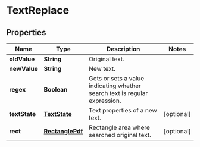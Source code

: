 
# TextReplace

## Properties
Name | Type | Description | Notes
------------ | ------------- | ------------- | -------------
**oldValue** | **String** | Original text. | 
**newValue** | **String** | New text. | 
**regex** | **Boolean** | Gets or sets a value indicating whether search text is regular expression. | 
**textState** | [**TextState**](TextState.md) | Text properties of a new text. |  [optional]
**rect** | [**RectanglePdf**](RectanglePdf.md) | Rectangle area where searched original text. |  [optional]



